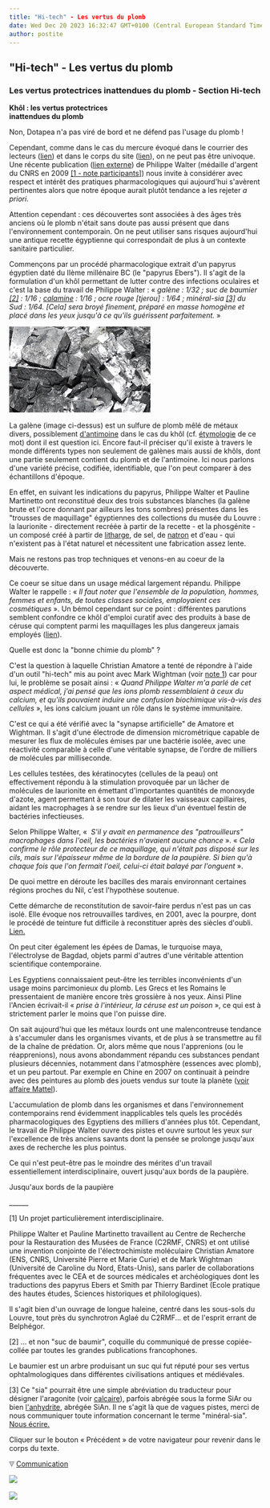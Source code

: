 ```yaml
---
title: "Hi-tech" - Les vertus du plomb
date: Wed Dec 20 2023 16:32:47 GMT+0100 (Central European Standard Time)
author: postite
---
```


## "Hi-tech" - Les vertus du plomb
### Les vertus protectrices inattendues du plomb - Section Hi-tech
 **Khôl : les vertus protectrices  
inattendues du plomb**

Non, Dotapea n'a pas viré de bord et ne défend pas l'usage du plomb !

Cependant, comme dans le cas du mercure évoqué dans le courrier des lecteurs ([lien](courrierdeslecteurs2008b040.html#20081030dv)) et dans le corps du site ([lien](mercure.html)), on ne peut pas être univoque. Une récente publication ([lien externe](http://pubs.acs.org/doi/abs/10.1021/ac902348g)) de Philippe Walter (médaille d'argent du CNRS en 2009 [\[1 - note participants\]](hitechvertusplomb.html#note010)) nous invite à considérer avec respect et intérêt des pratiques pharmacologiques qui aujourd'hui s'avèrent pertinentes alors que notre époque aurait plutôt tendance a les rejeter _a priori_.

Attention cependant : ces découvertes sont associées à des âges très anciens où le plomb n'était sans doute pas aussi présent que dans l'environnement contemporain. On ne peut utiliser sans risques aujourd'hui une antique recette égyptienne qui correspondait de plus à un contexte sanitaire particulier.

Commençons par un procédé pharmacologique extrait d'un papyrus égyptien daté du IIème millénaire BC (le "papyrus Ebers"). Il s'agit de la formulation d'un khôl permettant de lutter contre des infections oculaires et c'est la base du travail de Philippe Walter : « _galène : 1/32 ; suc de baumier [\[2\]](hitechvertusplomb.html#note030) : 1/16 ; [calamine](calamine.html) : 1/16 ; ocre rouge \[tjerou\] : 1/64 ; minéral-sia [\[3\]](hitechvertusplomb.html#note030) du Sud : 1/64. \[Cela\] sera broyé finement, préparé en masse homogène et placé dans les yeux jusqu'à ce qu'ils guérissent parfaitement._ »

[![](images/galene.jpg)](galene.html)

La galène (image ci-dessus) est un sulfure de plomb mêlé de métaux divers, possiblement [d'antimoine](antimoine.html) dans le cas du khôl (cf. [étymologie](khol.html) de ce mot) dont il est question ici. Encore faut-il préciser qu'il existe à travers le monde différents types non seulement de galènes mais aussi de khôls, dont une partie seulement contient du plomb et de l'antimoine. Ici nous parlons d'une variété précise, codifiée, identifiable, que l'on peut comparer à des échantillons d'époque.

En effet, en suivant les indications du papyrus, Philippe Walter et Pauline Martinetto ont reconstitué deux des trois substances blanches (la galène brute et l'ocre donnant par ailleurs les tons sombres) présentes dans les "trousses de maquillage" égyptiennes des collections du musée du Louvre : la laurionite - directement recréée à partir de la recette - et la phosgénite - un composé créé à partir de [litharge](litharge.html), de sel, de [natron](natron.html) et d'eau - qui n'existent pas à l'état naturel et nécessitent une fabrication assez lente.

Mais ne restons pas trop techniques et venons-en au coeur de la découverte.

Ce coeur se situe dans un usage médical largement répandu. Philippe Walter le rappelle : « _Il faut noter que l'ensemble de la population, hommes, femmes et enfants, de toutes classes sociales, employaient ces cosmétiques_ ». Un bémol cependant sur ce point : différentes parutions semblent confondre ce khôl d'emploi curatif avec des produits à base de céruse qui comptent parmi les maquillages les plus dangereux jamais employés ([lien](ceruse.html#foliehumaineconservatisme)).

Quelle est donc la "bonne chimie du plomb" ?

C'est la question à laquelle Christian Amatore a tenté de répondre à l'aide d'un outil "hi-tech" mis au point avec Mark Wightman (voir [note 1](hitechvertusplomb.html#note010)) car pour lui, le problème se posait ainsi : « _Quand Philippe Walter m'a parlé de cet aspect médical, j'ai pensé que les ions plomb ressemblaient à ceux du calcium, et qu'ils pouvaient induire une confusion biochimique vis-à-vis des cellules_ », les ions calcium jouant un rôle dans le système immunitaire.

C'est ce qui a été vérifié avec la "synapse artificielle" de Amatore et Wightman. Il s'agit d'une électrode de dimension micrométrique capable de mesurer les flux de molécules émises par une bactérie isolée, avec une réactivité comparable à celle d'une véritable synapse, de l'ordre de milliers de molécules par milliseconde.

Les cellules testées, des kératinocytes (cellules de la peau) ont effectivement répondu à la stimulation provoquée par un lâcher de molécules de laurionite en émettant d'importantes quantités de monoxyde d'azote, agent permettant à son tour de dilater les vaisseaux capillaires, aidant les macrophages à se rendre sur les lieux d'un éventuel festin de bactéries infectieuses.

Selon Philippe Walter, «  _S'il y avait en permanence des "patrouilleurs" macrophages dans l'oeil, les bactéries n'avaient aucune chance_ ». « _Cela confirme le rôle protecteur de ce maquillage, qui n'était pas disposé sur les cils, mais sur l'épaisseur même de la bordure de la paupière. Si bien qu'à chaque fois que l'on fermait l'oeil, celui-ci était balayé par l'onguent_ ».

De quoi mettre en déroute les bacilles des marais environnant certaines régions proches du Nil, c'est l'hypothèse soutenue.

Cette démarche de reconstitution de savoir-faire perdus n'est pas un cas isolé. Elle évoque nos retrouvailles tardives, en 2001, avec la pourpre, dont le procédé de teinture fut difficile à reconstituer après des siècles d'oubli. [Lien.](pourpre.html#petitehistoiredelapourpre)

On peut citer également les épées de Damas, le turquoise maya, l'électrolyse de Bagdad, objets parmi d'autres d'une véritable attention scientifique contemporaine.

Les Egyptiens connaissaient peut-être les terribles inconvénients d'un usage moins parcimonieux du plomb. Les Grecs et les Romains le pressentaient de manière encore très grossière à nos yeux. Ainsi Pline l'Ancien écrivait-il « _prise à l'intérieur, la céruse est un poison_ », ce qui est à strictement parler le moins que l'on puisse dire.

On sait aujourd'hui que les métaux lourds ont une malencontreuse tendance à s'accumuler dans les organismes vivants, et de plus à se transmettre au fil de la chaîne de prédation. Or, alors même que nous l'apprenions (ou le réapprenions), nous avons abondamment répandu ces substances pendant plusieurs décennies, notamment dans l'atmosphère (essences avec plomb), et un peu partout. Par exemple en Chine en 2007 on continuait à peindre avec des peintures au plomb des jouets vendus sur toute la planète ([voir affaire Mattel](blog2007.html#peintureplomb)).

L'accumulation de plomb dans les organismes et dans l'environnement contemporains rend évidemment inapplicables tels quels les procédés pharmacologiques des Egyptiens des milliers d'années plus tôt. Cependant, le travail de Philippe Walter ouvre des pistes et ouvre surtout les yeux sur l'excellence de très anciens savants dont la pensée se prolonge jusqu'aux axes de recherche les plus pointus.

Ce qui n'est peut-être pas le moindre des mérites d'un travail essentiellement interdisciplinaire, ouvert jusqu'aux bords de la paupière.

Jusqu'aux bords de la paupière

\_\_\_\_\_\_

\[1\] Un projet particulièrement interdisciplinaire.

Philippe Walter et Pauline Martinetto travaillent au Centre de Recherche pour la Restauration des Musées de France (C2RMF, CNRS) et ont utilisé une invention conjointe de l'électrochimiste moléculaire Christian Amatore (ENS, CNRS, Université Pierre et Marie Curie) et de Mark Wightman (Université de Caroline du Nord, Etats-Unis), sans parler de collaborations fréquentes avec le CEA et de sources médicales et archéologiques dont les traductions des papyrus Ebers et Smith par Thierry Bardinet (Ecole pratique des hautes études, Sciences historiques et philologiques).

Il s'agit bien d'un ouvrage de longue haleine, centré dans les sous-sols du Louvre, tout près du synchrotron Aglaé du C2RMF... et de l'esprit errant de Belphégor.

\[2\] ... et non "suc de baumir", coquille du communiqué de presse copiée-collée par toutes les grandes publications francophones.

Le baumier est un arbre produisant un suc qui fut réputé pour ses vertus ophtalmologiques dans différentes civilisations antiques et médiévales.

\[3\] Ce "sia" pourrait être une simple abréviation du traducteur pour désigner l'aragonite (voir [calcaire](calcaire.html)), parfois abrégée sous la forme SiAr ou bien [l'anhydrite](platreliant.html#anhydrite), abrégée SiAn. Il ne s'agit là que de vagues pistes, merci de nous communiquer toute information concernant le terme "minéral-sia". [Nous écrire.](ecrire.html) 

Cliquer sur le bouton « Précédent » de votre navigateur pour revenir dans le corps du texte.



![](images/flechebas.gif) [Communication](http://www.artrealite.com/annonceurs.htm) 

[![](https://cbonvin.fr/sites/regie.artrealite.com/visuels/campagne1.png)](index-2.html#20131014)

![](https://cbonvin.fr/sites/regie.artrealite.com/visuels/campagne2.png)